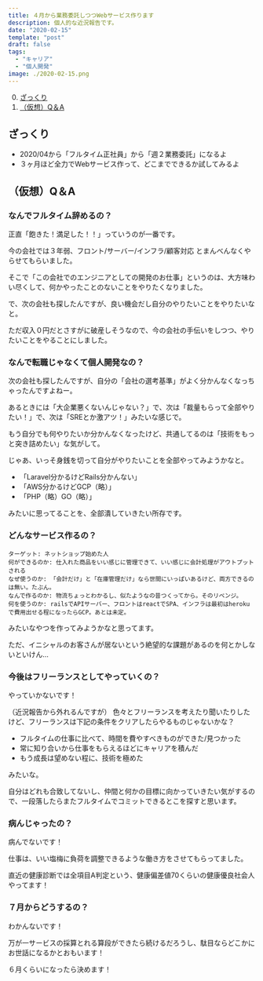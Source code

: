 ```yaml
---
title: ４月から業務委託しつつWebサービス作ります
description: 個人的な近況報告です。
date: "2020-02-15"
template: "post"
draft: false
tags:
  - "キャリア"
  - "個人開発"
image: ./2020-02-15.png
---
```


0. [ざっくり](#ざっくり)
0. [（仮想）Q＆A](#（仮想）Q＆A)

## ざっくり
- 2020/04から「フルタイム正社員」から「週２業務委託」になるよ
- ３ヶ月ほど全力でWebサービス作って、どこまでできるか試してみるよ

## （仮想）Q＆A
### なんでフルタイム辞めるの？
正直「飽きた！満足した！！」っていうのが一番です。

今の会社では３年弱、フロント/サーバー/インフラ/顧客対応 とまんべんなくやらせてもらいました。

そこで「この会社でのエンジニアとしての開発のお仕事」というのは、大方味わい尽くして、何かやったことのないことをやりたくなりました。

で、次の会社も探したんですが、良い機会だし自分のやりたいことをやりたいなと。

ただ収入０円だとさすがに破産しそうなので、今の会社の手伝いをしつつ、やりたいことをやることにしました。

### なんで転職じゃなくて個人開発なの？
次の会社も探したんですが、自分の「会社の選考基準」がよく分かんなくなっちゃったんですよねー。

あるときには「大企業悪くないんじゃない？」で、次は「裁量もらって全部やりたい！」で、次は「SREとか激アツ！」みたいな感じで。

もう自分でも何やりたいか分かんなくなったけど、共通してるのは「技術をもっと突き詰めたい」な気がして。

じゃあ、いっそ身銭を切って自分がやりたいことを全部やってみようかなと。

- 「Laravel分かるけどRails分かんない」
- 「AWS分かるけどGCP（略）」
- 「PHP（略）GO（略）」

みたいに思ってることを、全部潰していきたい所存です。

### どんなサービス作るの？
```
ターゲット: ネットショップ始めた人
何ができるのか: 仕入れた商品をいい感じに管理できて、いい感じに会計処理がアウトプットされる
なぜ使うのか: 「会計だけ」と「在庫管理だけ」なら世間にいっぱいあるけど、両方できるのは無い。たぶん。
なんで作るのか: 物流ちょっとわかるし、似たようなの昔つくってから。そのリベンジ。
何を使うのか: railsでAPIサーバー、フロントはreactでSPA、インフラは最初はherokuで費用出せる程になったらGCP。あとは未定。
```

みたいなやつを作ってみようかなと思ってます。

ただ、イニシャルのお客さんが居ないという絶望的な課題があるのを何とかしないといけん…

### 今後はフリーランスとしてやっていくの？
やっていかないです！

（近況報告から外れるんですが）
色々とフリーランスを考えたり聞いたりしたけど、フリーランスは下記の条件をクリアしたらやるものじゃないかな？

- フルタイムの仕事に比べて、時間を費やすべきものができた/見つかった
- 常に知り合いから仕事をもらえるほどにキャリアを積んだ
- もう成長は望めない程に、技術を極めた

みたいな。

自分はどれも合致してないし、仲間と何かの目標に向かっていきたい気がするので、一段落したらまたフルタイムでコミットできるとこを探すと思います。


### 病んじゃったの？
病んでないです！

仕事は、いい塩梅に負荷を調整できるような働き方をさせてもらってました。

直近の健康診断では全項目A判定という、健康偏差値70くらいの健康優良社会人やってます！

### ７月からどうするの？
わかんないです！

万が一サービスの採算とれる算段ができたら続けるだろうし、駄目ならどこかにお世話になるかとおもいます！

６月くらいになったら決めます！
